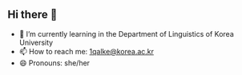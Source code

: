 ## Hi there 👋
- 🌱 I’m currently learning in the Department of Linguistics of Korea University
- 📫 How to reach me: 1qalke@korea.ac.kr
- 😄 Pronouns: she/her
<!--
**HyunseoLee294/HyunseoLee294** is a ✨ _special_ ✨ repository because its `README.md` (this file) appears on your GitHub profile.

Here are some ideas to get you started:

- 🔭 I’m currently working on ...
- 🌱 I’m currently learning in Korea University
- 👯 I’m looking to collaborate on ...
- 🤔 I’m looking for help with ...
- 💬 Ask me about ...
- 📫 How to reach me: ...
- 😄 Pronouns: ...
- ⚡ Fun fact: ...
-->
